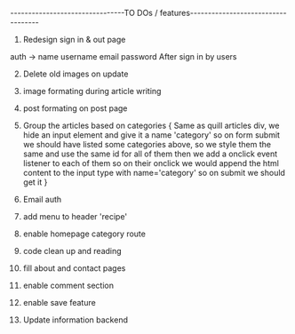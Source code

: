 --------------------------------TO DOs / features-----------------------------------
1. Redesign sign in & out page

auth -> name username email password
After sign in by users 

2. Delete old images on update 

3. image formating during article writing 
4. post formating on post page 
5. Group the articles based on categories {
    Same as quill articles div, we hide an input element and give it  a name 'category'
    so on form submit we should have listed some categories above, so we style them the same and use the same id for all of them then we add a onclick event listener to each of them 
    so on their onclick we would append the html content to the input type with name='category' 
    so on submit we should get it 
} 
6. Email auth
7. add menu to header 'recipe' 
8. enable homepage category route 
9. code clean up and reading
10. fill about and contact pages
11. enable comment section
12. enable save feature
13. Update information backend 
